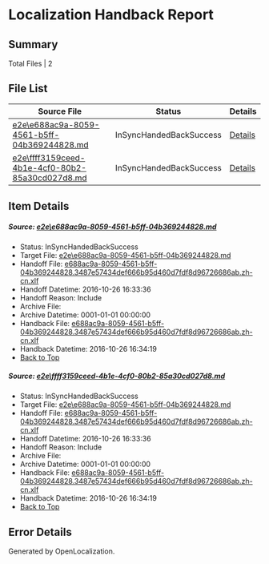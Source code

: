 # <a name='report-top'></a> Localization Handback Report

## Summary
 Total Files | 2

## File List
 Source File | Status | Details 
 ----------- | ------ | ------- 
 [e2e\e688ac9a-8059-4561-b5ff-04b369244828.md](https://github.com/OpenLocalizationTestOrg/ol-test0/blob/c1d040855d6c520c6f7953c1ecda485ec683a6e3/e2e/e688ac9a-8059-4561-b5ff-04b369244828.md) | InSyncHandedBackSuccess | [Details](#4e669662dd477ccc865dc613ecde6e6016651e7c1)
 [e2e\ffff3159ceed-4b1e-4cf0-80b2-85a30cd027d8.md](https://github.com/OpenLocalizationTestOrg/ol-test0/blob/c1d040855d6c520c6f7953c1ecda485ec683a6e3/e2e/ffff3159ceed-4b1e-4cf0-80b2-85a30cd027d8.md) | InSyncHandedBackSuccess | [Details](#4e669662dd477ccc865dc613ecde6e6016651e7c2)

## Item Details
##### <a name='4e669662dd477ccc865dc613ecde6e6016651e7c1'></a> Source: [e2e\e688ac9a-8059-4561-b5ff-04b369244828.md](https://github.com/OpenLocalizationTestOrg/ol-test0/blob/c1d040855d6c520c6f7953c1ecda485ec683a6e3/e2e/e688ac9a-8059-4561-b5ff-04b369244828.md)
* Status: InSyncHandedBackSuccess
* Target File: [e2e\e688ac9a-8059-4561-b5ff-04b369244828.md](https://github.com/OpenLocalizationTestOrg/ol-test0-zhcn/blob/cc8f8cf9a54a26c85956379fcbf113a331e34259/e2e/e688ac9a-8059-4561-b5ff-04b369244828.md)
* Handoff File: [e688ac9a-8059-4561-b5ff-04b369244828.3487e57434def666b95d460d7fdf8d96726686ab.zh-cn.xlf](https://github.com/OpenLocalizationTestOrg/ol-test0-handoff/blob/34787f01351674aea0c39fa6112ca54de0ba5f73/ol-handoff/OpenLocalizationTestOrg/ol-test0-zhcn/shujia/ht/e688ac9a-8059-4561-b5ff-04b369244828.3487e57434def666b95d460d7fdf8d96726686ab.zh-cn.xlf)
* Handoff Datetime: 2016-10-26 16:33:36
* Handoff Reason: Include
* Archive File: 
* Archive Datetime: 0001-01-01 00:00:00
* Handback File: [e688ac9a-8059-4561-b5ff-04b369244828.3487e57434def666b95d460d7fdf8d96726686ab.zh-cn.xlf](https://github.com/OpenLocalizationTestOrg/ol-test0-handback/blob/cc2c87811abdfb57464de6caa2115ccac9109239/ol-handback/OpenLocalizationTestOrg/ol-test0-zhcn/shujia/ht/e688ac9a-8059-4561-b5ff-04b369244828.3487e57434def666b95d460d7fdf8d96726686ab.zh-cn.xlf)
* Handback Datetime: 2016-10-26 16:34:19
* [Back to Top](#report-top)

##### <a name='4e669662dd477ccc865dc613ecde6e6016651e7c2'></a> Source: [e2e\ffff3159ceed-4b1e-4cf0-80b2-85a30cd027d8.md](https://github.com/OpenLocalizationTestOrg/ol-test0/blob/c1d040855d6c520c6f7953c1ecda485ec683a6e3/e2e/ffff3159ceed-4b1e-4cf0-80b2-85a30cd027d8.md)
* Status: InSyncHandedBackSuccess
* Target File: [e2e\e688ac9a-8059-4561-b5ff-04b369244828.md](https://github.com/OpenLocalizationTestOrg/ol-test0-zhcn/blob/cc8f8cf9a54a26c85956379fcbf113a331e34259/e2e/e688ac9a-8059-4561-b5ff-04b369244828.md)
* Handoff File: [e688ac9a-8059-4561-b5ff-04b369244828.3487e57434def666b95d460d7fdf8d96726686ab.zh-cn.xlf](https://github.com/OpenLocalizationTestOrg/ol-test0-handoff/blob/34787f01351674aea0c39fa6112ca54de0ba5f73/ol-handoff/OpenLocalizationTestOrg/ol-test0-zhcn/shujia/ht/e688ac9a-8059-4561-b5ff-04b369244828.3487e57434def666b95d460d7fdf8d96726686ab.zh-cn.xlf)
* Handoff Datetime: 2016-10-26 16:33:36
* Handoff Reason: Include
* Archive File: 
* Archive Datetime: 0001-01-01 00:00:00
* Handback File: [e688ac9a-8059-4561-b5ff-04b369244828.3487e57434def666b95d460d7fdf8d96726686ab.zh-cn.xlf](https://github.com/OpenLocalizationTestOrg/ol-test0-handback/blob/cc2c87811abdfb57464de6caa2115ccac9109239/ol-handback/OpenLocalizationTestOrg/ol-test0-zhcn/shujia/ht/e688ac9a-8059-4561-b5ff-04b369244828.3487e57434def666b95d460d7fdf8d96726686ab.zh-cn.xlf)
* Handback Datetime: 2016-10-26 16:34:19
* [Back to Top](#report-top)


## Error Details

Generated by OpenLocalization.
